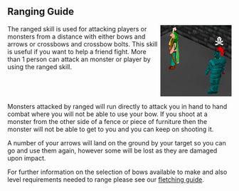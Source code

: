 <h2 class="rsc-centre-text">Ranging Guide</h2>

<img class="rsc-image" src="/manual-images/ranged.gif" align="right" />

The ranged skill is used for attacking players or monsters from a distance with either bows and arrows or crossbows and crossbow bolts. This skill is useful if you want to help a friend fight. More than 1 person can attack an monster or player by using the ranged skill.

<div style="clear:both;"></div>

Monsters attacked by ranged will run directly to attack you in hand to hand combat where you will not be able to use your bow. If you shoot at a monster from the other side of a fence or piece of furniture then the monster will not be able to get to you and you can keep on shooting it.

A number of your arrows will land on the ground by your target so you can go and use them again, however some will be lost as they are damaged upon impact.

For further information on the selection of bows available to make and also level requirements needed to range please see our [fletching guide](/manual/skills/fletching).
